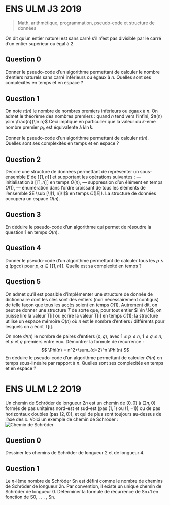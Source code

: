 # ENS ULM J3 2019
> Math, arithmétique, programmation, pseudo-code et structure de données

On dit qu’un entier naturel est sans carré s’il n’est pas divisible par le carré d’un entier supérieur ou égal à $2$.
## Question 0
 Donner le pseudo-code d’un algorithme permettant de calculer le nombre d’entiers naturels sans carré inférieurs ou égaux à $n$. Quelles sont ses complexités en temps et en espace ?

## Question 1
 
On note $π(n)$ le nombre de nombres premiers inférieurs ou égaux à $n$.
On admet le théorème des nombres premiers : quand $n$ tend vers l’infini, $π(n) \sim \frac{n}{\ln n}$
Ceci implique en particulier que la valeur du $k$-ème nombre premier $p_k$ est équivalente à $k \ln k$.

Donner le pseudo-code d’un algorithme permettant de calculer $π(n)$. Quelles sont ses complexités en temps et en espace ?
## Question 2
Décrire une structure de données permettant de représenter un sous-ensemble $E$ de $[\![1, n]\!]$ et supportant les opérations suivantes :
— initialisation à $[\![1, n]\!]$ en temps $O(n)$,
— suppression d’un élément en temps $O(1)$,
— énumération dans l’ordre croissant de tous les éléments de l’ensemble $E \sub [\![1, n]\!]$ en temps $O(|E|)$.
La structure de données occupera un espace $O(n)$.

## Question 3
En déduire le pseudo-code d’un algorithme qui permet de résoudre la question 1 en temps $O(n)$.
## Question 4
Donner le pseudo-code d’un algorithme permettant de calculer tous les $p \land q$ (pgcd) pour $p, q \in [\![1, n]\!]$. Quelle est sa complexité en temps ?

## Question 5
On admet qu’il est possible d’implémenter une structure de donnée de dictionnaire dont les clés sont des entiers (non nécessairement contigus) de telle façon que tous les accès soient en temps $O(1)$. Autrement
dit, on peut se donner une structure $T$ de sorte que, pour tout entier $i \in \N$, on puisse lire la valeur T[i] ou écrire la valeur T[i] en temps $O(1)$; la structure utilise un espace mémoire $O(n)$ où $n$ est le nombre d’entiers $i$ différents pour lesquels on a écrit T[i].

On note $\Phi(n)$ le nombre de paires d’entiers $(p, q)$, avec $1 \le p \le n$, $1 \le q \le n$, et $p$ et $q$ premiers entre eux.
Démontrer la formule de récurrence :
$$
\Phi(n) = n^2+\sum_{d=2}^n \Phi(n)
$$
En déduire le pseudo-code d’un algorithme permettant de calculer $\Phi(n)$ en temps sous-linéaire par rapport à $n$. Quelles sont ses complexités en temps et en espace ?

# ENS ULM L2 2019
Un chemin de Schröder de longueur $2n$ est un chemin de $(0, 0)$ à $(2n, 0)$ formés de pas unitaires nord-est et sud-est (pas $(1, 1)$ ou $(1, −1)$) ou de pas horizontaux doubles (pas $(2, 0)$), et qui de plus sont toujours au-dessus de l’axe des $x$.
Voici un exemple de chemin de Schröder :
![Chemin de Schröder](https://i.postimg.cc/Jz2gcr1h/a.png)

## Question 0
Dessiner les chemins de Schröder de longueur 2 et de longueur 4.

## Question 1
Le $n$-ième nombre de Schröder Sn est défini comme le nombre de chemins de Schröder de longueur 2n. Par convention, il existe un unique chemin de Schröder de longueur 0. Déterminer la formule de récurrence de Sn+1 en fonction de S0, . . . , Sn.
<!--stackedit_data:
eyJoaXN0b3J5IjpbLTM3MTY2Mzg4MSwxMzY0NzI1MTgxLDcwMD
Q0MDQxMywxNDY1MzQyMzMzLC04Njc5MTMwNjRdfQ==
-->